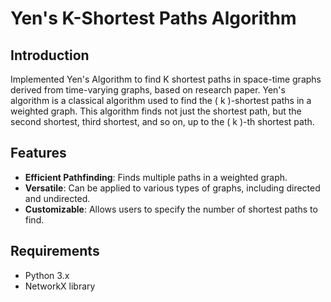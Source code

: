 # Yen's K-Shortest Paths Algorithm

## Introduction

Implemented Yen's Algorithm to find K shortest paths in space-time graphs derived from time-varying graphs, based on research paper.
Yen's algorithm is a classical algorithm used to find the \( k \)-shortest paths in a weighted graph. This algorithm finds not just the shortest path, but the second shortest, third shortest, and so on, up to the \( k \)-th shortest path.

## Features

- **Efficient Pathfinding**: Finds multiple paths in a weighted graph.
- **Versatile**: Can be applied to various types of graphs, including directed and undirected.
- **Customizable**: Allows users to specify the number of shortest paths to find.

## Requirements

- Python 3.x
- NetworkX library

